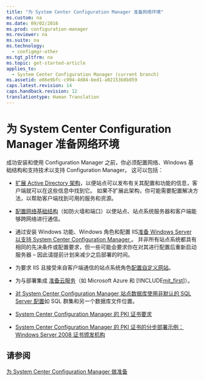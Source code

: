 ```yaml
---
title: "为 System Center Configuration Manager 准备网络环境"
ms.custom: na
ms.date: 09/02/2016
ms.prod: configuration-manager
ms.reviewer: na
ms.suite: na
ms.technology: 
  - configmgr-other
ms.tgt_pltfrm: na
ms.topic: get-started-article
applies_to: 
  - System Center Configuration Manager (current branch)
ms.assetid: e86e9bfc-c994-4d84-bed1-a02153b8b859
caps.latest.revision: 14
caps.handback.revision: 12
translationtype: Human Translation
---
```

# 为 System Center Configuration Manager 准备网络环境
成功安装和使用 Configuration Manager 之前，你必须配置网络、Windows 基础结构和支持技术以支持 Configuration Manager。 这可以包括：  
  
-   [扩展 Active Directory 架构](https://technet.microsoft.com/library/mt345589.aspx)，以便站点可以发布有关其配置和功能的信息，客户端就可以在这些信息中找到它。 如果不扩展此架构，你可能需要配置解决方法，以帮助客户端找到可用的服务和资源。  
  
-   [配置网络基础结构](https://technet.microsoft.com/library/mt427452.aspx)（如防火墙和端口）以使站点、站点系统服务器和客户端能够跨网络进行通信。  
  
-   通过安装 Windows 功能、Windows 角色和配置 IIS[准备 Windows Server 以支持 System Center Configuration Manager ](../LocTest/Prepare-Windows-Servers-to-support-System-Center-Configuration-Manager.md)。 并非所有站点系统都具有相同的先决条件或配置要求，但一些可能会要求你在对其进行配置后重新启动服务器 – 因此请提前计划来减少之后部署的时间。  
  
-   为要求 IIS 且接受来自客户端通信的站点系统角色[配置自定义网站](https://technet.microsoft.com/library/mt426625.aspx)。  
  
-   为与部署集成    [准备云服务](http://technet.microsoft.com/library/mt449632.aspx)（如 Microsoft Azure 和 [!INCLUDE[mit_first](../LocTest/includes/mit_first_md.md)]）。  
  
-   [对 System Center Configuration Manager 站点数据库使用非默认的 SQL Server 配置](../Topic/Use%20non-default%20SQL%20Server%20configurations%20for%20the%20System%20Center%20Configuration%20Manager%20site%20database.md)如 SQL 群集和另一个数据库文件位置。  
  
-   [System Center Configuration Manager 的 PKI 证书要求](../LocTest/PKI-certificate-requirements-for-System-Center-Configuration-Manager.md)  
  
-   [System Center Configuration Manager 的 PKI 证书的分步部署示例：Windows Server 2008 证书颁发机构](../Topic/Step-by-step%20example%20deployment%20of%20the%20PKI%20certificates%20for%20System%20Center%20Configuration%20Manager:%20Windows%20Server%202008%20Certification%20Authority.md)  
  
## 请参阅  
 [为 System Center Configuration Manager 做准备](../LocTest/Get-ready-for-System-Center-Configuration-Manager.md)